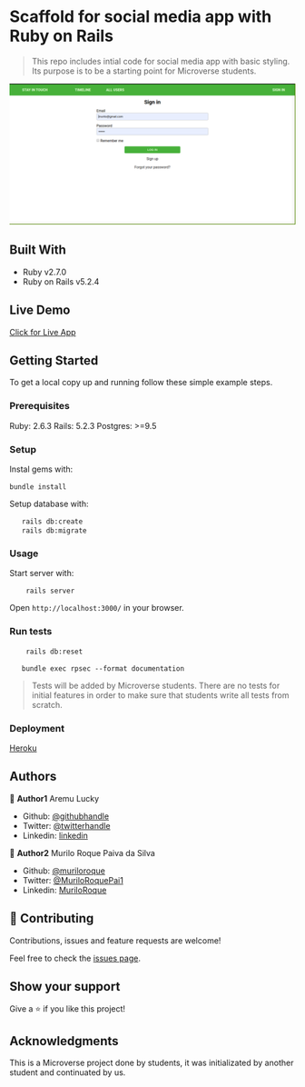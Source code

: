 # Scaffold for social media app with Ruby on Rails

> This repo includes intial code for social media app with basic styling. Its purpose is to be a starting point for Microverse students.

![screenshot](docs/screenshot.png)

## Built With

- Ruby v2.7.0
- Ruby on Rails v5.2.4

## Live Demo

[Click for Live App](https://blooming-stream-41205.herokuapp.com/users/sign_in)


## Getting Started

To get a local copy up and running follow these simple example steps.

### Prerequisites

Ruby: 2.6.3
Rails: 5.2.3
Postgres: >=9.5

### Setup

Instal gems with:

```
bundle install
```

Setup database with:

```
   rails db:create
   rails db:migrate
```



### Usage

Start server with:

```
    rails server
```

Open `http://localhost:3000/` in your browser.

### Run tests
```
    rails db:reset

```

```
   bundle exec rpsec --format documentation
```

> Tests will be added by Microverse students. There are no tests for initial features in order to make sure that students write all tests from scratch.

### Deployment

[Heroku](https://blooming-stream-41205.herokuapp.com/users/sign_in)

## Authors

👤 **Author1**
Aremu Lucky
- Github: [@githubhandle](https://github.com/Luckyaremu)
- Twitter: [@twitterhandle](@luckyaremu)
- Linkedin: [linkedin](https://www.linkedin.com/in/lucky-aremu-24807a145/)

👤 **Author2**
Murilo Roque Paiva da Silva
- Github: [@muriloroque](https://github.com/MuriloRoque)
- Twitter: [@MuriloRoquePai1](https://twitter.com/MuriloRoquePai1)
- Linkedin: [MuriloRoque](https://www.linkedin.com/in/murilo-roque-b1268741/)

## 🤝 Contributing

Contributions, issues and feature requests are welcome!

Feel free to check the [issues page](issues/).

## Show your support

Give a ⭐️ if you like this project!

## Acknowledgments

This is a Microverse project done by students, it was initializated by another student and continuated by us.

